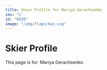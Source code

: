 ```yaml
---
title: Skier Profile for Mariya Gerachsenko
sex: "L"
id: "6920"
image: "/img/flags/kaz.svg" 
---
```


# Skier Profile

This page is for: Mariya Gerachsenko.
    